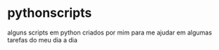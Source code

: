# pythonscripts
alguns scripts em python criados por mim para me ajudar em algumas tarefas do meu dia a dia
